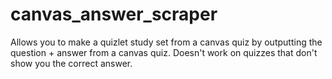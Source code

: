 # canvas_answer_scraper

Allows you to make a quizlet study set from a canvas quiz by outputting the question + answer from a canvas quiz. Doesn't work on quizzes that don't show you the correct answer.

